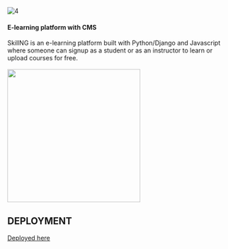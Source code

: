 ![4](https://user-images.githubusercontent.com/57163971/90302823-f84ab280-dea0-11ea-84f1-b4259f0ad9e7.png)

#### E-learning platform with CMS

SkillNG is an e-learning platform built with Python/Django and Javascript where someone can signup as a student or as an instructor to learn or upload courses for free.
<br>
<br>
<img height=300px src="https://user-images.githubusercontent.com/57163971/90303086-e8cc6900-dea2-11ea-8cb9-0748ef8fae77.png" />
## DEPLOYMENT
[Deployed here](https://skillng.herokuapp.com/)
